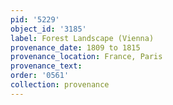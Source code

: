 ```yaml
---
pid: '5229'
object_id: '3185'
label: Forest Landscape (Vienna)
provenance_date: 1809 to 1815
provenance_location: France, Paris
provenance_text:
order: '0561'
collection: provenance
---
```

